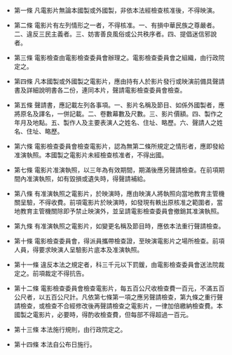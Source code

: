 * 第一條 凡電影片無論本國製或外國製，非依本法經檢查核准後，不得映演。

* 第二條 電影片有左列情形之一者，不得核准。一、有損中華民族之尊嚴者。二、違反三民主義者。三、妨害善良風俗或公共秩序者。四、提倡迷信邪說者。

* 第三條 電影檢查由電影檢查委員會辦理之。電影檢查委員會之組織，由行政院定之。

* 第四條 凡本國製或外國製之電影片，應由持有人於影片發行或映演前備具聲請書及詳細說明書各二份，連同本片，聲請電影檢查委員會檢查。

* 第五條 聲請書，應記載左列各事項。一、影片名稱及節目、如係外國製者，應將原名及譯名，一併記載。二、卷數幕數及尺數。三、影片價額。四、製作之年月及地點。五、製作人及主要表演人之姓名、住址、略歷。六、聲請人之姓名、住址、略歷。

* 第六條 電影檢查委員會檢查電影片，認為無第二條所規定之情形者，應即發給准演執照。本國製之電影片未經檢查核准者，不得出國。

* 第七條 電影片准演執照，以三年為有效期間，期滿後應另聲請檢查。在前項期間內准演執照，如有毀損或遺失時，得聲請補給。

* 第八條 有准演執照之電影片，於映演時，應由映演人將執照向當地教育主管機關呈驗，不得收費。前項電影片於映演時，如發現有軼出原核准之範圍者，當地教育主管機關除即予禁止映演外，並呈請電影檢查委員會撤銷其准演執照。

* 第九條 有准演執照之電影片，如變更名稱及節目時，應依本法重行聲請檢查。

* 第十條 電影檢查委員會，得派員攜帶檢查證，至映演電影片之場所檢查。前項人員，得要求映演人呈驗影片底本及准演執照。

* 第十一條 違反本法之規定者，科三千元以下罰鍰，由電影檢查委員會送法院裁定之。前項裁定不得抗告。

* 第十二條 電影檢查委員會檢查電影片，每五百公尺收檢查費一百元，不滿五百公尺者，以五百公尺計。凡依第七條第一項之應另聲請檢查，第九條之重行聲請檢查，或檢查不合經修改後再聲請檢查之電影片，一律加倍繳納檢查費。本國製之電影片，必要時，得酌收檢查費，但每部不得超過一百元。

* 第十三條 本法施行規則，由行政院定之。

* 第十四條 本法自公布日施行。

